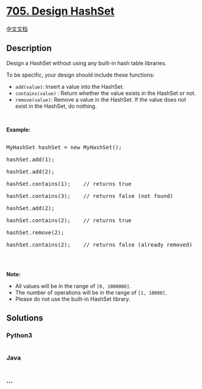 # [705. Design HashSet](https://leetcode.com/problems/design-hashset)

[中文文档](/solution/0700-0799/0705.Design%20HashSet/README.md)

## Description

<p>Design a HashSet&nbsp;without using any built-in hash table libraries.</p>

<p>To be specific, your design should include these functions:</p>

<ul>
    <li><code>add(value)</code>:&nbsp;Insert a value into the HashSet.&nbsp;</li>
    <li><code>contains(value)</code> : Return whether the value exists in the HashSet or not.</li>
    <li><code>remove(value)</code>: Remove a value in&nbsp;the HashSet. If the value does not exist in the HashSet, do nothing.</li>
</ul>

<p><br />

<strong>Example:</strong></p>

<pre>

MyHashSet hashSet = new MyHashSet();

hashSet.add(1); &nbsp; &nbsp; &nbsp; &nbsp; 

hashSet.add(2); &nbsp; &nbsp; &nbsp; &nbsp; 

hashSet.contains(1); &nbsp;&nbsp;&nbsp;// returns true

hashSet.contains(3); &nbsp;&nbsp;&nbsp;// returns false (not found)

hashSet.add(2); &nbsp; &nbsp; &nbsp; &nbsp; &nbsp;

hashSet.contains(2); &nbsp;&nbsp;&nbsp;// returns true

hashSet.remove(2); &nbsp; &nbsp; &nbsp; &nbsp; &nbsp;

hashSet.contains(2); &nbsp;&nbsp;&nbsp;// returns false (already removed)

</pre>

<p><br />

<strong>Note:</strong></p>

<ul>
    <li>All values will be in the range of <code>[0, 1000000]</code>.</li>
    <li>The number of operations will be in the range of&nbsp;<code>[1, 10000]</code>.</li>
    <li>Please do not use the built-in HashSet library.</li>
</ul>

## Solutions

<!-- tabs:start -->

### **Python3**

```python

```

### **Java**

```java

```

### **...**

```

```

<!-- tabs:end -->
